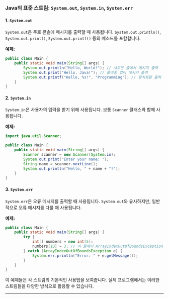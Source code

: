 ### Java의 표준 스트림: `System.out`, `System.in`, `System.err`

#### 1. `System.out`
`System.out`은 주로 콘솔에 메시지를 출력할 때 사용됩니다. `System.out.println()`, `System.out.print()`, `System.out.printf()` 등의 메소드를 포함합니다.

**예제:**
```java
public class Main {
    public static void main(String[] args) {
        System.out.println("Hello, World!"); // 새로운 줄에서 메시지 출력
        System.out.print("Hello, Java!"); // 줄바꿈 없이 메시지 출력
        System.out.printf("Hello, %s!", "Programming"); // 형식화된 출력
    }
}
```

#### 2. `System.in`
`System.in`은 사용자의 입력을 받기 위해 사용됩니다. 보통 `Scanner` 클래스와 함께 사용됩니다.

**예제:**
```java
import java.util.Scanner;

public class Main {
    public static void main(String[] args) {
        Scanner scanner = new Scanner(System.in);
        System.out.print("Enter your name: ");
        String name = scanner.nextLine();
        System.out.println("Hello, " + name + "!");
    }
}
```

#### 3. `System.err`
`System.err`은 오류 메시지를 출력할 때 사용됩니다. `System.out`와 유사하지만, 일반적으로 오류 메시지를 다룰 때 사용됩니다.

**예제:**
```java
public class Main {
    public static void main(String[] args) {
        try {
            int[] numbers = new int[5];
            numbers[10] = 3; // 이 줄에서 ArrayIndexOutOfBoundsException 발생
        } catch (ArrayIndexOutOfBoundsException e) {
            System.err.println("Error: " + e.getMessage());
        }
    }
}
```

이 예제들은 각 스트림의 기본적인 사용법을 보여줍니다. 실제 프로그램에서는 이러한 스트림들을 다양한 방식으로 활용할 수 있습니다.

--- 

